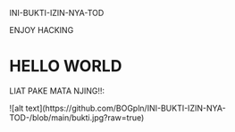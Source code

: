 
INI-BUKTI-IZIN-NYA-TOD
<html lang="en">
<head>
  <meta charset="UTF-8">
  ENJOY HACKING 
</head>
<body>
  <h1>HELLO WORLD</h1>
  <p>LIAT PAKE MATA NJING!!:</p>
  <p>
 
  </p>
</body>
![alt text](https://github.com/BOGpln/INI-BUKTI-IZIN-NYA-TOD-/blob/main/bukti.jpg?raw=true)
